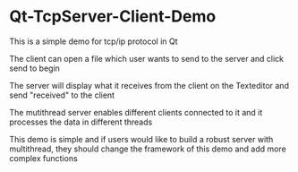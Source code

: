 # Qt-TcpServer-Client-Demo
  This is a simple demo for tcp/ip protocol in Qt
  
  The client can open a file which user wants to send to the server and click send to begin
  
  The server will display what it receives from the client on the Texteditor and send "received" to the client
  
  The mutithread server enables different clients connected to it and it processes the data in different threads
  
  This demo is simple and if users would like to build a robust server with multithread, they should change the framework of this demo and add more complex functions
 

